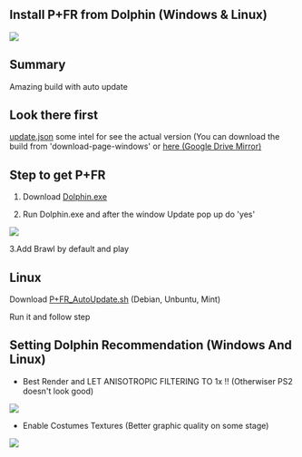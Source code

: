 
## Install P+FR from Dolphin (Windows & Linux)


<img src="https://github.com/Kenmak77/skills-github-pages/blob/main/Images/French%20PM%20logo3.png?raw=true" align="middle"/>

## Summary
Amazing build with auto update

## Look there first
[update.json](https://update.pplusfr.org/update.json) some intel for see the actual version (You can download the build from 'download-page-windows' or [here (Google Drive Mirror)](https://drive.google.com/drive/u/1/folders/1n1oFOxmsNRloNUBA7MP8cShSoz1wqDeL)

## Step to get P+FR

1. Download [Dolphin.exe](https://github.com/Kenmak77/Install_PplusfrNetplay/archive/refs/heads/main.zip)

2. Run Dolphin.exe and after the window Update pop up do 'yes'
<img src="https://github.com/user-attachments/assets/c91fd0ed-0baa-447a-a283-af4e627eedce">

3.Add Brawl by default and play

## Linux

Download [P+FR_AutoUpdate.sh](https://github.com/Kenmak77/PplusFRLinux/blob/main/P%2BFR_AutoUpdate.sh) (Debian, Unbuntu, Mint)

Run it and follow step

## Setting Dolphin Recommendation (Windows And Linux)

- Best Render and LET ANISOTROPIC FILTERING TO 1x !! (Otherwiser PS2 doesn't look good)

<img src="https://github.com/user-attachments/assets/5ffbf588-cfbc-4726-a26f-3232e6379bb6" align=left/>                                                                                                                                                                       
                                                                                                                                                                                                                                                                                                                            

- Enable Costumes Textures (Better graphic quality on some stage)

<img src="https://github.com/user-attachments/assets/a1dbface-1a67-4a0f-8af0-eb9c66b3bc78" align=left/>                                                                                                                                                                        





